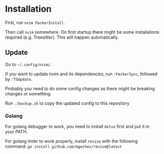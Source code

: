 # Installation

First, run `nvim PackerInstall`.

Then call `nvim` somewhere. On first startup there might be some installations required (e.g. Treesitter). This will happen automatically. 

## Update

Go to `~/.config/nvim/`.

If you want to update nvim and its dependencies, run `:PackerSync`, followed by `:TSUpdate`.

Probably you need to do some config changes as there might be breaking changes or something.

Run `./backup.sh` to copy the updated config to this repository

### Golang

For golang debugger to work, you need to install `delve` first and put it in your PATH.

For golang linter to work properly, install `revive` with the following command: `go install github.com/mgechev/revive@latest`
